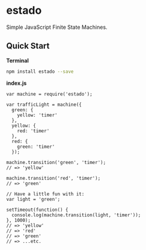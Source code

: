 # estado
Simple JavaScript Finite State Machines.

## Quick Start
**Terminal**
```bash
npm install estado --save
```

**index.js**
```
var machine = require('estado');

var trafficLight = machine({
  green: {
    yellow: 'timer'
  },
  yellow: {
    red: 'timer'
  },
  red: {
    green: 'timer'
  });
  
machine.transition('green', 'timer');
// => 'yellow'

machine.transition('red', 'timer');
// => 'green'

// Have a little fun with it:
var light = 'green';

setTimeout(function() {
  console.log(machine.transition(light, 'timer'));
}, 1000);
// => 'yellow'
// => 'red'
// => 'green'
// => ...etc.
```
